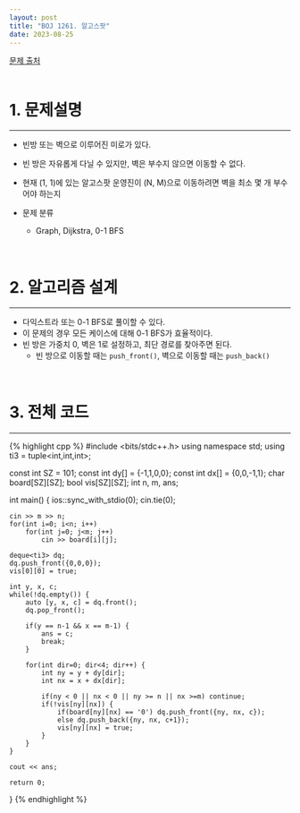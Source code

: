 ```yaml
---
layout: post
title: "BOJ 1261. 알고스팟"
date: 2023-08-25
---
```


[문제 출처](https://www.acmicpc.net/problem/1261) <br/><br/>

# 1. 문제설명
<hr>

- 빈방 또는 벽으로 이루어진 미로가 있다.
- 빈 방은 자유롭게 다닐 수 있지만, 벽은 부수지 않으면 이동할 수 없다.
- 현재 (1, 1)에 있는 알고스팟 운영진이 (N, M)으로 이동하려면 벽을 최소 몇 개 부수어야 하는지


- 문제 분류
  - Graph, Dijkstra, 0-1 BFS


<br/>

# 2. 알고리즘 설계
<hr>

- 다익스트라 또는 0-1 BFS로 풀이할 수 있다.
- 이 문제의 경우 모든 케이스에 대해 0-1 BFS가 효율적이다.
- 빈 방은 가중치 0, 벽은 1로 설정하고, 최단 경로를 찾아주면 된다.
  - 빈 방으로 이동할 때는 `push_front()`, 벽으로 이동할 때는 `push_back()`


<br/>

# 3. 전체 코드
<hr>

{% highlight cpp %}
#include <bits/stdc++.h>
using namespace std;
using ti3 = tuple<int,int,int>;

const int SZ = 101;
const int dy[] = {-1,1,0,0};
const int dx[] = {0,0,-1,1};
char board[SZ][SZ];
bool vis[SZ][SZ];
int n, m, ans;

int main() {
	ios::sync_with_stdio(0);
	cin.tie(0);

	cin >> m >> n;
	for(int i=0; i<n; i++)
		for(int j=0; j<m; j++)
			cin >> board[i][j];

	deque<ti3> dq;
	dq.push_front({0,0,0});
	vis[0][0] = true;

	int y, x, c;
	while(!dq.empty()) {
		auto [y, x, c] = dq.front();
		dq.pop_front();

		if(y == n-1 && x == m-1) {
			ans = c;
			break;
		}

		for(int dir=0; dir<4; dir++) {
			int ny = y + dy[dir];
			int nx = x + dx[dir];

			if(ny < 0 || nx < 0 || ny >= n || nx >=m) continue;
			if(!vis[ny][nx]) {
				if(board[ny][nx] == '0') dq.push_front({ny, nx, c});
				else dq.push_back({ny, nx, c+1});
				vis[ny][nx] = true;
			}
		}
	}

	cout << ans;

	return 0;
}
{% endhighlight %}